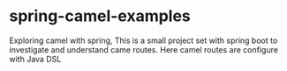 # spring-camel-examples
Exploring camel with spring, This is a small project set with spring boot to investigate and understand came routes. Here camel routes are configure with Java DSL
